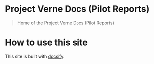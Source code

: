 # Project Verne Docs (Pilot Reports)

> Home of the Project Verne Docs (Pilot Reports)

# How to use this site

This site is built with [docsify](https://docsify.js.org/).


